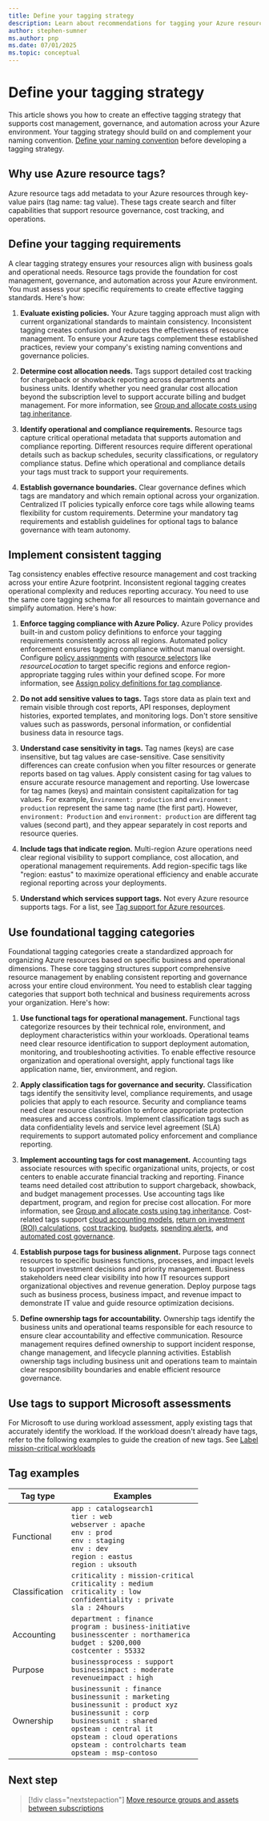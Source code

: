```yaml
---
title: Define your tagging strategy
description: Learn about recommendations for tagging your Azure resources and assets and how to define your tagging strategy.
author: stephen-sumner
ms.author: pnp
ms.date: 07/01/2025
ms.topic: conceptual
---
```


# Define your tagging strategy

This article shows you how to create an effective tagging strategy that supports cost management, governance, and automation across your Azure environment. Your tagging strategy should build on and complement your naming convention. [Define your naming convention](/azure/cloud-adoption-framework/ready/azure-best-practices/resource-tagging) before developing a tagging strategy.

## Why use Azure resource tags?

Azure resource tags add metadata to your Azure resources through key-value pairs (tag name: tag value). These tags create search and filter capabilities that support resource governance, cost tracking, and operations.

## Define your tagging requirements

A clear tagging strategy ensures your resources align with business goals and operational needs. Resource tags provide the foundation for cost management, governance, and automation across your Azure environment. You must assess your specific requirements to create effective tagging standards. Here's how:

1. **Evaluate existing policies.** Your Azure tagging approach must align with current organizational standards to maintain consistency. Inconsistent tagging creates confusion and reduces the effectiveness of resource management. To ensure your Azure tags complement these established practices, review your company's existing naming conventions and governance policies.

2. **Determine cost allocation needs.** Tags support detailed cost tracking for chargeback or showback reporting across departments and business units. Identify whether you need granular cost allocation beyond the subscription level to support accurate billing and budget management. For more information, see [Group and allocate costs using tag inheritance](/azure/cost-management-billing/costs/enable-tag-inheritance).

3. **Identify operational and compliance requirements.** Resource tags capture critical operational metadata that supports automation and compliance reporting. Different resources require different operational details such as backup schedules, security classifications, or regulatory compliance status. Define which operational and compliance details your tags must track to support your requirements.

4. **Establish governance boundaries.** Clear governance defines which tags are mandatory and which remain optional across your organization. Centralized IT policies typically enforce core tags while allowing teams flexibility for custom requirements. Determine your mandatory tag requirements and establish guidelines for optional tags to balance governance with team autonomy.

## Implement consistent tagging

Tag consistency enables effective resource management and cost tracking across your entire Azure footprint. Inconsistent regional tagging creates operational complexity and reduces reporting accuracy. You need to use the same core tagging schema for all resources to maintain governance and simplify automation. Here's how:

1. **Enforce tagging compliance with Azure Policy.** Azure Policy provides built-in and custom policy definitions to enforce your tagging requirements consistently across all regions. Automated policy enforcement ensures tagging compliance without manual oversight. Configure [policy assignments](/azure/governance/policy/assign-policy-portal) with [resource selectors](/azure/governance/policy/concepts/assignment-structure#resource-selectors) like *resourceLocation* to target specific regions and enforce region-appropriate tagging rules within your defined scope. For more information, see [Assign policy definitions for tag compliance](/azure/azure-resource-manager/management/tag-policies).

1. **Do not add sensitive values to tags.** Tags store data as plain text and remain visible through cost reports, API responses, deployment histories, exported templates, and monitoring logs. Don't store sensitive values such as passwords, personal information, or confidential business data in resource tags.

1. **Understand case sensitivity in tags.** Tag names (keys) are case insensitive, but tag values are case-sensitive. Case sensitivity differences can create confusion when you filter resources or generate reports based on tag values. Apply consistent casing for tag values to ensure accurate resource management and reporting. Use lowercase for tag names (keys) and maintain consistent capitalization for tag values. For example, `Environment: production` and `environment: production` represent the same tag name (the first part). However, `environment: Production` and `environment: production` are different tag values (second part), and they appear separately in cost reports and resource queries.

1. **Include tags that indicate region.** Multi-region Azure operations need clear regional visibility to support compliance, cost allocation, and operational management requirements. Add region-specific tags like "region: eastus" to maximize operational efficiency and enable accurate regional reporting across your deployments.

1. **Understand which services support tags.** Not every Azure resource supports tags. For a list, see [Tag support for Azure resources](/azure/azure-resource-manager/management/tag-support).

## Use foundational tagging categories

Foundational tagging categories create a standardized approach for organizing Azure resources based on specific business and operational dimensions. These core tagging structures support comprehensive resource management by enabling consistent reporting and governance across your entire cloud environment. You need to establish clear tagging categories that support both technical and business requirements across your organization. Here's how:

1. **Use functional tags for operational management.** Functional tags categorize resources by their technical role, environment, and deployment characteristics within your workloads. Operational teams need clear resource identification to support deployment automation, monitoring, and troubleshooting activities. To enable effective resource organization and operational oversight, apply functional tags like application name, tier, environment, and region.

1. **Apply classification tags for governance and security.** Classification tags identify the sensitivity level, compliance requirements, and usage policies that apply to each resource. Security and compliance teams need clear resource classification to enforce appropriate protection measures and access controls. Implement classification tags such as data confidentiality levels and service level agreement (SLA) requirements to support automated policy enforcement and compliance reporting.

1. **Implement accounting tags for cost management.** Accounting tags associate resources with specific organizational units, projects, or cost centers to enable accurate financial tracking and reporting. Finance teams need detailed cost attribution to support chargeback, showback, and budget management processes. Use accounting tags like department, program, and region for precise cost allocation. For more information, see [Group and allocate costs using tag inheritance](/azure/cost-management-billing/costs/enable-tag-inheritance). Cost-related tags support [cloud accounting models](../../strategy/cloud-accounting.md), [return on investment (ROI) calculations](../../strategy/cloud-migration-business-case.md), [cost tracking](../../ready/azure-best-practices/track-costs.md), [budgets](/azure/cost-management-billing/costs/tutorial-acm-create-budgets?toc=/azure/cloud-adoption-framework/toc.json&bc=/azure/cloud-adoption-framework/_bread/toc.json), [spending alerts](/azure/cost-management-billing/costs/cost-mgt-alerts-monitor-usage-spending?toc=/azure/cloud-adoption-framework/toc.json&bc=/azure/cloud-adoption-framework/_bread/toc.json), and [automated cost governance](../../govern/enforce-cloud-governance-policies.md#automate-cost-governance).

1. **Establish purpose tags for business alignment.** Purpose tags connect resources to specific business functions, processes, and impact levels to support investment decisions and priority management. Business stakeholders need clear visibility into how IT resources support organizational objectives and revenue generation. Deploy purpose tags such as business process, business impact, and revenue impact to demonstrate IT value and guide resource optimization decisions.

1. **Define ownership tags for accountability.** Ownership tags identify the business units and operational teams responsible for each resource to ensure clear accountability and effective communication. Resource management requires defined ownership to support incident response, change management, and lifecycle planning activities. Establish ownership tags including business unit and operations team to maintain clear responsibility boundaries and enable efficient resource governance.

## Use tags to support Microsoft assessments

For Microsoft to use during workload assessment, apply existing tags that accurately identify the workload. If the workload doesn't already have tags, refer to the following examples to guide the creation of new tags. See [Label mission-critical workloads](/azure/azure-resource-manager/management/tag-mission-critical-workload)

## Tag examples

| Tag type | Examples |
|--|--|
| Functional | `app : catalogsearch1` <br> `tier : web` <br> `webserver : apache` <br> `env : prod` <br> `env : staging` <br> `env : dev` <br> `region : eastus` <br> `region : uksouth` |
| Classification | `criticality : mission-critical` <br> `criticality : medium` <br> `criticality : low` <br> `confidentiality : private` <br> `sla : 24hours` |
| Accounting | `department : finance` <br> `program : business-initiative` <br> `businesscenter : northamerica`<br> `budget : $200,000` <br> `costcenter : 55332`|
| Purpose | `businessprocess : support` <br> `businessimpact : moderate` <br> `revenueimpact : high` |
| Ownership | `businessunit : finance` <br> `businessunit : marketing` <br> `businessunit : product xyz` <br> `businessunit : corp` <br> `businessunit : shared` <br> `opsteam : central it` <br> `opsteam : cloud operations` <br> `opsteam : controlcharts team` <br> `opsteam : msp-contoso` |

## Next step

> [!div class="nextstepaction"]
> [Move resource groups and assets between subscriptions](/azure/azure-resource-manager/management/move-resource-group-and-subscription)
